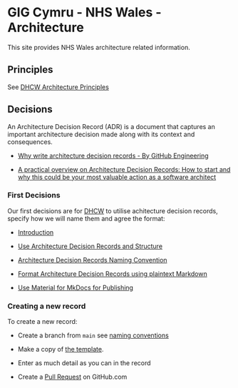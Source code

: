 # GIG Cymru - NHS Wales - Architecture

This site provides NHS Wales architecture related information.

## Principles

See [DHCW Architecture Principles](design-authority/principles/index.md)

## Decisions

An Architecture Decision Record (ADR) is a document that captures an important architecture decision made along with its context and consequences.

* [Why write architecture decision records - By GitHub Engineering](https://github.blog/engineering/architecture-optimization/why-write-adrs/)

* [A practical overview on Architecture Decision Records: How to start and why this could be your most valuable action as a software architect](https://ctaverna.github.io/adr/)

### First Decisions

Our first decisions are for [DHCW](https://https://dhcw.nhs.wales/) to utilise achitecture decision records, specify how we will name them and agree the format:

* [Introduction](design-authority/dhcw/index.md)

* [Use Architecture Decision Records and Structure](design-authority/dhcw/use-architecture-decision-records-and-structure/index.md)

* [Architecture Decision Records Naming Convention](design-authority/dhcw/architecture-decision-records-naming-conventions/index.md)

* [Format Architecture Decision Records using plaintext Markdown](design-authority/dhcw/format-architecture-decision-records-with-markdown/index.md)

* [Use Material for MkDocs for Publishing](design-authority/dhcw/use-material-for-mkdocs-for-publishing/index.md)

### Creating a new record

To create a new record:

* Create a branch from ``main`` see [naming conventions](design-authority/dhcw/architecture-decision-records-naming-conventions/index.md)

* Make a copy of [the template](design-authority/dhcw/architecture-decision-record-template.md).

* Enter as much detail as you can in the record

* Create a [Pull Request](https://github.com/GIG-Cymru-NHS-Wales/Architecture-Decision-Records/pulls) on GitHub.com
